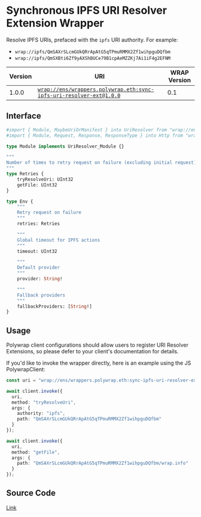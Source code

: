 # Synchronous IPFS URI Resolver Extension Wrapper
Resolve IPFS URIs, prefaced with the `ipfs` URI authority. For example:
- `wrap://ipfs/QmSAXrSLcmGUkQRrApAtG5qTPmuRMMX2Zf1wihpguDQfbm`
- `wrap://ipfs/QmSXBti6Zf9yAXShBUCe79B1cpAeMZZKj7Ai1iF4g2EFNM`

| Version | URI | WRAP Version |
|-|-|-|
| 1.0.0 | [`wrap://ens/wrappers.polywrap.eth:sync-ipfs-uri-resolver-ext@1.0.0`](https://wrappers.io/v/ens/wrappers.polywrap.eth:sync-ipfs-uri-resolver-ext@1.0.0) | 0.1 |

## Interface
```graphql
#import { Module, MaybeUriOrManifest } into UriResolver from "wrap://ens/wrappers.polywrap.eth:uri-resolver-ext@1.1.0"
#import { Module, Request, Response, ResponseType } into Http from "wrap://ens/wrappers.polywrap.eth:http@1.1.0"

type Module implements UriResolver_Module {}

"""
Number of times to retry request on failure (excluding initial request)
"""
type Retries {
    tryResolveUri: UInt32
    getFile: UInt32
}

type Env {
    """
    Retry request on failure
    """
    retries: Retries

    """
    Global timeout for IPFS actions
    """
    timeout: UInt32

    """
    Default provider
    """
    provider: String!

    """
    Fallback providers
    """
    fallbackProviders: [String!]
}
```

## Usage
Polywrap client configurations should allow users to register URI Resolver Extensions, so please defer to your client's documentation for details.

If you'd like to invoke the wrapper directly, here is an example using the JS PolywrapClient:
```typescript
const uri = "wrap://ens/wrappers.polywrap.eth:sync-ipfs-uri-resolver-ext@1.0.0";

await client.invoke({
  uri,
  method: "tryResolveUri",
  args: {
    authority: "ipfs",
    path: "QmSAXrSLcmGUkQRrApAtG5qTPmuRMMX2Zf1wihpguDQfbm"
  }
});

await client.invoke({
  uri,
  method: "getFile",
  args: {
    path: "QmSAXrSLcmGUkQRrApAtG5qTPmuRMMX2Zf1wihpguDQfbm/wrap.info"
  }
});
```

## Source Code
[Link](https://github.com/polywrap/uri-resolver-extensions/tree/master/implementations/ipfs/sync-resolver)
